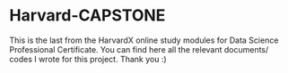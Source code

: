 # Harvard-CAPSTONE
This is the last from the HarvardX online study modules for Data Science Professional Certificate. You can find here all the relevant documents/ codes I wrote for this project.
Thank you :)
